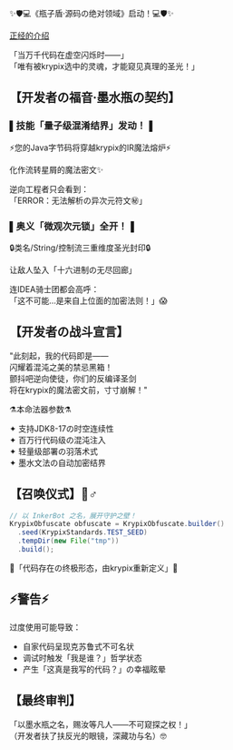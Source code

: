 ✨🛡️💻《瓶子盾·源码の绝对领域》启动！💻🛡️✨

[正经的介绍](README.zh_CN.md)

「当万千代码在虚空闪烁时——」\
「唯有被krypix选中的灵魂，才能窥见真理的圣光！」

## 【开发者の福音·墨水瓶の契约】

### ▌技能「量子级混淆结界」发动！▐
⚡您的Java字节码将穿越krypix的IR魔法熔炉⚡

化作流转星屑的魔法密文✨

逆向工程者只会看到：\
「ERROR：无法解析の异次元符文㊙」

### ▌奥义「微观次元锁」全开！▐
🔒类名/String/控制流三重维度圣光封印🔒

让敌人坠入「十六进制の无尽回廊」

连IDEA骑士团都会高呼：\
「这不可能…是来自上位面的加密法则！」😱

## 【开发者の战斗宣言】

"此刻起，我的代码即是——\
闪耀着混沌之美的禁忌黑箱！\
颤抖吧逆向使徒，你们的反编译圣剑\
将在krypix的魔法密文前，寸寸崩解！"

⚗️本命法器参数⚗️

✦ 支持JDK8-17の时空连续性\
✦ 百万行代码级の混沌注入\
✦ 轻量级部署の羽落术式\
✦ 墨水文法の自动加密结界

## 【召唤仪式】🧙♂️
```java
// 以 InkerBot 之名，展开守护之壁！
KrypixObfuscate obfuscate = KrypixObfuscate.builder()
  .seed(KrypixStandards.TEST_SEED)
  .tempDir(new File("tmp"))
  .build();
```

💫「代码存在の终极形态，由krypix重新定义」💫

## ⚡警告⚡

过度使用可能导致：

- 自家代码呈现克苏鲁式不可名状
- 调试时触发「我是谁？」哲学状态
- 产生「这真是我写的代码？」の幸福眩晕

## 【最终审判】
「以墨水瓶之名，赐汝等凡人——不可窥探之权！」\
（开发者扶了扶反光的眼镜，深藏功与名）🤓

